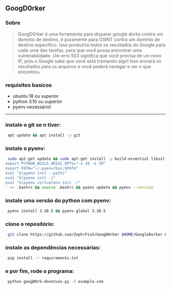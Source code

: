 ## GoogD0rker

### Sobre
> GoogD0rker é uma ferramenta para disparar google dorks contra um domínio de destino, é puramente para OSINT contra um domínio de destino específico. Isso produzirá todos os resultados do Google para cada uma das tarefas, para que você possa encontrar uma vulnerabilidade. Um erro 503 significa que você precisa de um novo IP, pois o Google sabe que você está tramando algo! Isso enviará os resultados para os arquivos e você poderá navegar e ver o que encontrou.

### requisitos basicos
 - ubuntu 18 ou superior
 - python 3.10 ou superior
 - pyenv necessário!

-----

### instale o git se n tiver:
```bash
 apt update && apt install -y git
```

### instale o pyenv:
```bash
 sudo apt-get update && sudo apt-get install -y build-essential libssl-dev zlib1g-dev libbz2-dev libreadline-dev libsqlite3-dev wget curl llvm gettext libncurses5-dev tk-dev tcl-dev blt-dev libgdbm-dev git python2-dev python3-dev aria2 && curl -L https://raw.githubusercontent.com/pyenv/pyenv-installer/master/bin/pyenv-installer | bash && touch .bashrc && echo '
export PYTHON_BUILD_ARIA2_OPTS="-x 10 -k 1M"
export PATH="~/.pyenv/bin:$PATH"
eval "$(pyenv init --path)"
eval "$(pyenv init -)"
eval "$(pyenv virtualenv-init -)"
' >> .bashrc && source .bashrc && pyenv update && pyenv --version
```

### instale uma versão do python com pyenv:
```bash
 pyenv install 3.10.5 && pyenv global 3.10.5
```

### clone o repositório:
```bash
 git clone https://github.com/ZephrFish/GoogD0rker $HOME/GoogleDorker && cd $HOME/GoogleDorker && clear && ls
```

### instale as dependências necessárias:
```bash
 pip install -r requirements.txt
```

### e por fim, rode o programa:
```bash
 python googD0rk-donotuse.py -d example.com
```
